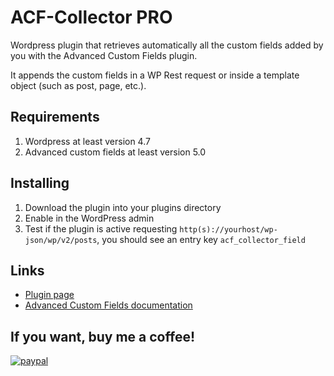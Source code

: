 # ACF-Collector PRO

Wordpress plugin that retrieves automatically all the custom fields added by you with the Advanced Custom Fields plugin.

It appends the custom fields in a WP Rest request or inside a template object (such as post, page, etc.).

## Requirements
1. Wordpress at least version 4.7
2. Advanced custom fields at least version 5.0

## Installing
1. Download the plugin into your plugins directory
2. Enable in the WordPress admin
3. Test if the plugin is active requesting `http(s)://yourhost/wp-json/wp/v2/posts`, you should see an entry key `acf_collector_field`

## Links
- [Plugin page](https://wordpress.org/plugin/acf-collector/)
- [Advanced Custom Fields documentation](https://www.advancedcustomfields.com/resources/)

## If you want, buy me a coffee!

[![paypal](https://www.paypalobjects.com/en_US/i/btn/btn_donateCC_LG.gif)](https://www.paypal.me/stuzzo)

